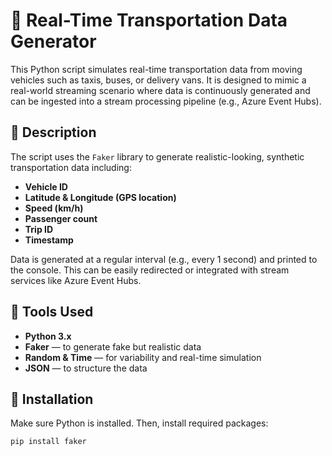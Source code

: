 # 🚚 Real-Time Transportation Data Generator

This Python script simulates real-time transportation data from moving vehicles such as taxis, buses, or delivery vans. It is designed to mimic a real-world streaming scenario where data is continuously generated and can be ingested into a stream processing pipeline (e.g., Azure Event Hubs).

## 📜 Description

The script uses the `Faker` library to generate realistic-looking, synthetic transportation data including:
- **Vehicle ID**
- **Latitude & Longitude (GPS location)**
- **Speed (km/h)**
- **Passenger count**
- **Trip ID**
- **Timestamp**

Data is generated at a regular interval (e.g., every 1 second) and printed to the console. This can be easily redirected or integrated with stream services like Azure Event Hubs.

## 🧰 Tools Used

- **Python 3.x**
- **Faker** — to generate fake but realistic data
- **Random & Time** — for variability and real-time simulation
- **JSON** — to structure the data

## 🧪 Installation

Make sure Python is installed. Then, install required packages:

```bash
pip install faker
